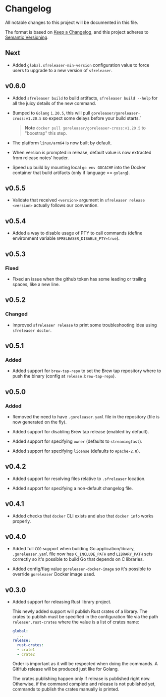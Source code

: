 # Changelog

All notable changes to this project will be documented in this file.

The format is based on [Keep a Changelog](https://keepachangelog.com/en/1.0.0/),
and this project adheres to [Semantic Versioning](https://semver.org/spec/v2.0.0.html).

## Next

* Added `global.sfreleaser-min-version` configuration value to force users to upgrade to a new version of `sfreleaser`.

## v0.6.0

* Added `sfreleaser build` to build artifacts, `sfreleaser build --help` for all the juicy details of the new command.

* Bumped to `Golang` `1.20.5`, this will pull `goreleaser/goreleaser-cross:v1.20.5` so expect some delays before your build starts.`

  > **Note** `docker pull goreleaser/goreleaser-cross:v1.20.5` to "boostrap" this step.

* The platform `linux/arm64` is now built by default.

* When version is prompted in release, default value is now extracted from release notes' header.

* Speed up build by mounting local `go env GOCACHE` into the Docker container that build artifacts (only if language == `golang`).

## v0.5.5

* Validate that received `<version>` argument in `sfreleaser release <version>` actually follows our convention.

## v0.5.4

* Added a way to disable usage of PTY to call commands (define environment variable `SFRELEASER_DISABLE_PTY=true`).

## v0.5.3

### Fixed

* Fixed an issue when the github token has some leading or trailing spaces, like a new line.

## v0.5.2

### Changed

* Improved `sfreleaser release` to print some troubleshooting idea using `sfreleaser doctor`.

## v0.5.1

### Added

* Added support for `brew-tap-repo` to set the Brew tap repository where to push the binary (config at `release.brew-tap-repo`).

## v0.5.0

### Added

* Removed the need to have `.goreleaser.yaml` file in the repository (file is now generated on the fly).

* Added support for disabling Brew tap release (enabled by default).

* Added support for specifying `owner` (defaults to `streamingfast`).

* Added support for specifying `license` (defaults to `Apache-2.0`).

## v0.4.2

* Added support for resolving files relative to `.sfreleaser` location.

* Added support for specifying a non-default changelog file.

## v0.4.1

* Added checks that `docker` CLI exists and also that `docker info` works properly.

## v0.4.0

* Added full `CGO` support when building Go application/library, `.goreleaser.yaml` file now has `C_INCLUDE_PATH` and `LIBRARY_PATH` sets correctly so it's possible to build Go that depends on C libraries.

* Added config/flag value `goreleaser-docker-image` so it's possible to override `goreleaser` Docker image used.

## v0.3.0

* Added support for releasing Rust library project.

  This newly added support will publish Rust crates of a library. The crates to publish must be
  specified in the configuration file via the path `releaser.rust-crates` where the value is a list
  of crates name:

  ```yaml
  global:
    ...
  release:
    rust-crates:
    - crate1
    - crate2
  ```

  Order is important as it will be respected when doing the commands. A GitHub release will be produced just
  like for Golang.

  The crates publishing happen only if release is published right now. Otherwise, if the command complete
  and release is not published yet, commands to publish the crates manually is printed.
